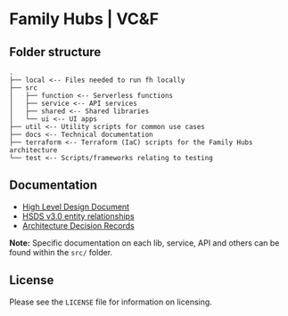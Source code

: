 # Family Hubs | VC&F

## Folder structure

```
.
├── local <-- Files needed to run fh locally
├── src
│   ├── function <-- Serverless functions
│   ├── service <-- API services
│   ├── shared <-- Shared libraries
│   └── ui <-- UI apps
├── util <-- Utility scripts for common use cases
├── docs <-- Technical documentation
├── terraform <-- Terraform (IaC) scripts for the Family Hubs architecture
└── test <-- Scripts/frameworks relating to testing
```

## Documentation

- [High Level Design Document](/docs/hld.md)
- [HSDS v3.0 entity relationships](/docs/hsds-3_0-er-diagram.md)
- [Architecture Decision Records](/docs/arch)

**Note:** Specific documentation on each lib, service, API and others can be found within the `src/` folder.

## License

Please see the `LICENSE` file for information on licensing.
